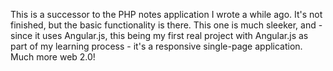This is a successor to the PHP notes application I wrote a while ago. It's not finished, but the basic functionality is there. This one is much sleeker, and - since it uses Angular.js, this being my first real project with Angular.js as part of my learning process - it's a responsive single-page application. Much more web 2.0!
